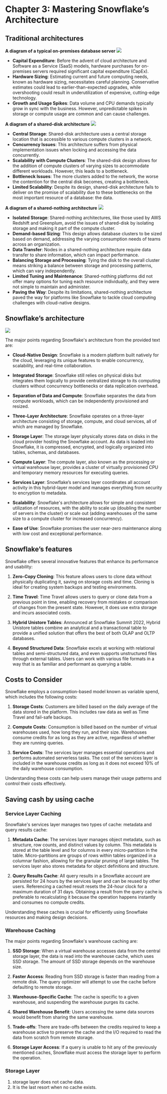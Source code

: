 # Chapter 3: Mastering Snowflake’s Architecture

## Traditional architectures

**A diagram of a typical on-premises database server**
![](resources/ch03a_on_premises_database_server.png)

- **Capital Expenditure**: Before the advent of cloud architecture and Software as a Service (SaaS) models, hardware purchases for on-premises servers required significant capital expenditure (CapEx).
- **Hardware Sizing**: Estimating current and future computing needs, known as hardware sizing, necessitates careful planning. Conservative estimates could lead to earlier-than-expected upgrades, while overshooting could result in underutilization of expensive, cutting-edge technology.
- **Growth and Usage Spikes**: Data volume and CPU demands typically grow in sync with the business. However, unpredictable spikes in storage or compute usage are common and can cause challenges.

**A diagram of a shared-disk architecture**
![](resources/ch03b_shared_disk_architecture.png)

- **Central Storage**: Shared-disk architecture uses a central storage location that is accessible to various compute clusters in a network.
- **Concurrency Issues**: This architecture suffers from physical implementation issues when locking and accessing the data concurrently.
- **Scalability with Compute Clusters**: The shared-disk design allows for the addition of compute clusters of varying sizes to accommodate different workloads. However, this leads to a bottleneck.
- **Bottleneck Issues**: The more clusters added to the network, the worse the contention for the central disk becomes, creating a bottleneck.
- **Limited Scalability**: Despite its design, shared-disk architecture fails to deliver on the promise of scalability due to these bottlenecks on the most important resource of a database: the data.

**A diagram of a shared-nothing architecture**
![](resources/ch03c_shared_nothing_architecture.png)

- **Isolated Storage**: Shared-nothing architectures, like those used by AWS Redshift and Greenplum, avoid the issues of shared-disk by isolating storage and making it part of the compute cluster.
- **Demand-based Sizing**: This design allows database clusters to be sized based on demand, addressing the varying consumption needs of teams across an organization.
- **Data Transfer**: Nodes in a shared-nothing architecture require data transfer to share information, which can impact performance.
- **Balancing Storage and Processing**: Tying the disk to the overall cluster means striking a balance between storage and processing patterns, which can vary independently.
- **Limited Tuning and Maintenance**: Shared-nothing platforms did not offer many options for tuning each resource individually, and they were not simple to maintain and administer.
- **Paving the Way**: Despite its limitations, shared-nothing architecture paved the way for platforms like Snowflake to tackle cloud computing challenges with cloud-native designs.

## Snowflake’s architecture

![](resources/ch03d_snowflake_architecture.png)

The major points regarding Snowflake's architecture from the provided text are:

- **Cloud-Native Design**: Snowflake is a modern platform built natively for the cloud, leveraging its unique features to enable concurrency, scalability, and real-time collaboration.

- **Integrated Storage**: Snowflake still relies on physical disks but integrates them logically to provide centralized storage to its computing clusters without concurrency bottlenecks or data replication overhead.

- **Separation of Data and Compute**: Snowflake separates the data from compute workloads, which can be independently provisioned and resized.

- **Three-Layer Architecture**: Snowflake operates on a three-layer architecture consisting of storage, compute, and cloud services, all of which are managed by Snowflake.

- **Storage Layer**: The storage layer physically stores data on disks in the cloud provider hosting the Snowflake account. As data is loaded into Snowflake, it is compressed, encrypted, and logically organized into tables, schemas, and databases.

- **Compute Layer**: The compute layer, also known as the processing or virtual warehouse layer, provides a cluster of virtually provisioned CPU and temporary memory resources for executing queries.

- **Services Layer**: Snowflake’s services layer coordinates all account activity in this hybrid-layer model and manages everything from security to encryption to metadata.

- **Scalability**: Snowflake's architecture allows for simple and consistent utilization of resources, with the ability to scale up (doubling the number of servers in the cluster) or scale out (adding warehouses of the same size to a compute cluster for increased concurrency).

- **Ease of Use**: Snowflake promises the user near-zero maintenance along with low cost and exceptional performance.

## Snowflake’s features

Snowflake offers several innovative features that enhance its performance and usability:

1. **Zero-Copy Cloning**: This feature allows users to clone data without physically duplicating it, saving on storage costs and time. Cloning is ideal for creating system backups and testing environments.

2. **Time Travel**: Time Travel allows users to query or clone data from a previous point in time, enabling recovery from mistakes or comparison of changes from the present state. However, it does use extra storage and incurs associated costs.

3. **Hybrid Unistore Tables**: Announced at Snowflake Summit 2022, Hybrid Unistore tables combine an analytical and a transactional table to provide a unified solution that offers the best of both OLAP and OLTP databases.

4. **Beyond Structured Data**: Snowflake excels at working with relational tables and semi-structured data, and even supports unstructured files through external tables. Users can work with various file formats in a way that is as familiar and performant as querying a table.

## Costs to Consider

Snowflake employs a consumption-based model known as variable spend, which includes the following costs:

1. **Storage Costs**: Customers are billed based on the daily average of the data stored in the platform. This includes raw data as well as Time Travel and fail-safe backups.

2. **Compute Costs**: Consumption is billed based on the number of virtual warehouses used, how long they run, and their size. Warehouses consume credits for as long as they are active, regardless of whether they are running queries.

3. **Service Costs**: The services layer manages essential operations and performs automated serverless tasks. The cost of the services layer is included in the warehouse credits as long as it does not exceed 10% of the daily warehouse consumption.

Understanding these costs can help users manage their usage patterns and control their costs effectively.

## Saving cash by using cache

### Service Layer Caching

Snowflake's services layer manages two types of cache: metadata and query results cache:

1. **Metadata Cache**: The services layer manages object metadata, such as structure, row counts, and distinct values by column. This metadata is stored at the table level and for columns in every micro-partition in the table. Micro-partitions are groups of rows within tables organized in a columnar fashion, allowing for the granular pruning of large tables. The services layer also stores metadata for object definitions and structure.

2. **Query Results Cache**: All query results in a Snowflake account are persisted for 24 hours by the services layer and can be reused by other users. Referencing a cached result resets the 24-hour clock for a maximum duration of 31 days. Obtaining a result from the query cache is preferable to recalculating it because the operation happens instantly and consumes no compute credits.

Understanding these caches is crucial for efficiently using Snowflake resources and making design decisions.

### Warehouse Caching
The major points regarding Snowflake's warehouse caching are:

1. **SSD Storage**: When a virtual warehouse accesses data from the central storage layer, the data is read into the warehouse cache, which uses SSD storage. The amount of SSD storage depends on the warehouse size.

2. **Faster Access**: Reading from SSD storage is faster than reading from a remote disk. The query optimizer will attempt to use the cache before defaulting to remote storage.

3. **Warehouse-Specific Cache**: The cache is specific to a given warehouse, and suspending the warehouse purges its cache.

4. **Shared Warehouse Benefit**: Users accessing the same data sources would benefit from sharing the same warehouse.

5. **Trade-offs**: There are trade-offs between the credits required to keep a warehouse active to preserve the cache and the I/O required to read the data from scratch from remote storage.

6. **Storage Layer Access**: If a query is unable to hit any of the previously mentioned caches, Snowflake must access the storage layer to perform the operation.

### Storage Layer

1. storage layer does not cache data.
2. It is the last resort when no cache exists.


